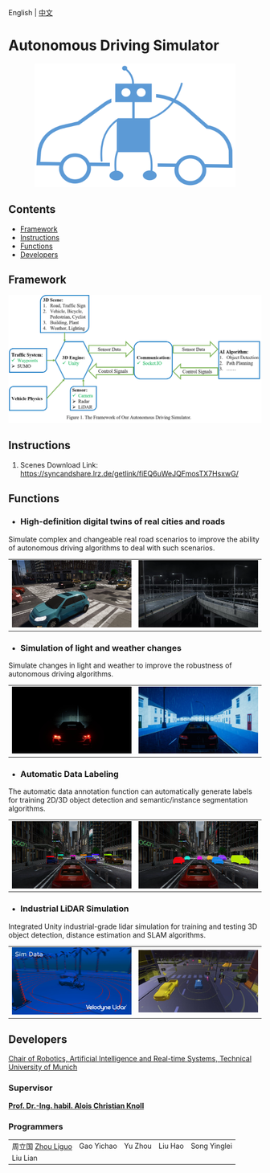 English | [中文](https://github.com/tum-autonomousdriving/.github/blob/main/profile/README_zh.md)
# Autonomous Driving Simulator

<p align="center"> <img alt="Logo" src="images/logo_f.png", width = "400"></p>

## Contents

- [Framework](#framework)
- [Instructions](#instructions)
- [Functions](#functions)
- [Developers](#developers)

## Framework
![image](images/framework.png)

## Instructions

1. Scenes Download Link: https://syncandshare.lrz.de/getlink/fiEQ6uWeJQFmosTX7HsxwG/


## Functions
* ### High-definition digital twins of real cities and roads
Simulate complex and changeable real road scenarios to improve the ability of autonomous driving algorithms to deal with such scenarios.
<table>
  <tr>
    <td vlign="center">
      <img src="images/urban.png" alt="Pin popup window">
    </td>
    <td vlign="center">
      <img src="images/urban2.png" alt="Popup window">
    </td>
  </tr>
</table>

* ### Simulation of light and weather changes
Simulate changes in light and weather to improve the robustness of autonomous driving algorithms.
<table>
  <tr>
    <td vlign="center">
      <img src="images/light.png" alt="Pin popup window", width ="600">
    </td>
    <td vlign="center">
      <img src="images/weather.png" alt="Popup window", width ="600">
    </td>
  </tr>
</table>

* ### Automatic Data Labeling
The automatic data annotation function can automatically generate labels for training 2D/3D object detection and semantic/instance segmentation algorithms.
<table>
  <tr>
    <td vlign="center">
      <img src="images/lable.png" alt="Pin popup window">
    </td>
    <td vlign="center">
      <img src="images/segmentation.png" alt="Popup window">
    </td>
  </tr>
</table>

* ### Industrial LiDAR Simulation
Integrated Unity industrial-grade lidar simulation for training and testing 3D object detection, distance estimation and SLAM algorithms.
<table>
  <tr>
    <td vlign="center">
      <img src="images/sim1.png" alt="Pin popup window", width ="600">
    </td>
    <td vlign="center">
      <img src="images/Sim2.jpg" alt="Popup window", width ="600">
    </td>
  </tr>
</table>


## Developers

<a href="https://www.ce.cit.tum.de/air/home/">Chair of Robotics, Artificial Intelligence and Real-time Systems, Technical University of Munich</a>

### Supervisor

**[Prof. Dr.-Ing. habil. Alois Christian Knoll](https://www.ce.cit.tum.de/air/people/prof-dr-ing-habil-alois-knoll/)**

### Programmers

<table>
    <tr>
        <td>周立国 <a href="https://www.ce.cit.tum.de/air/people/liguo-zhou/">Zhou Liguo</a></td>
        <td>Gao Yichao</td>
        <td>Yu Zhou</td>
        <td>Liu Hao</td>
        <td>Song Yinglei</td>
    </tr>
    <tr>
        <td>Liu Lian</td>
        <td></td>
        <td></td>
        <td></td>
        <td></td>
    </tr>
    <!--
    <tr>
        <td></td>
        <td></td>
        <td></td>
        <td></td>
        <td></td>
    </tr>
    -->
</table>

<!--
### Former Members
* Dipl. Cao Wei, *M.Sc.*; Zhang Jingyu; Zhang Hanzhen, *M.Sc.*; Meng Jun; Cui Chuanlu; Li Haichuan
* Zhang Chao, *M.Sc.*; Lin Tianhao, *M.Sc.*; Wang Ruining, *M.Sc.*; Huo Yifan; Ren Peng; Zhang Yujie
-->
